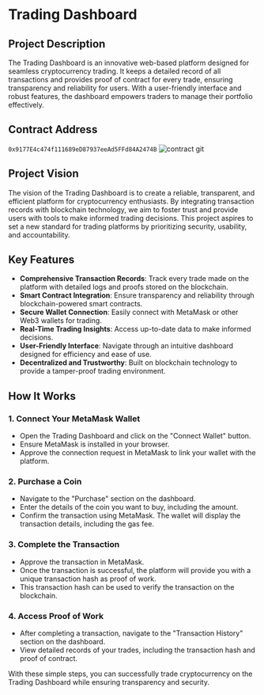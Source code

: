 # Trading Dashboard

## Project Description
The Trading Dashboard is an innovative web-based platform designed for seamless cryptocurrency trading. It keeps a detailed record of all transactions and provides proof of contract for every trade, ensuring transparency and reliability for users. With a user-friendly interface and robust features, the dashboard empowers traders to manage their portfolio effectively.

## Contract Address
`0x9177E4c474f111689eD87937eeAd5FFd84A2474B`
![contract git](https://github.com/user-attachments/assets/c2b9678a-b33a-4f31-8021-8e164f53ff89)


## Project Vision
The vision of the Trading Dashboard is to create a reliable, transparent, and efficient platform for cryptocurrency enthusiasts. By integrating transaction records with blockchain technology, we aim to foster trust and provide users with tools to make informed trading decisions. This project aspires to set a new standard for trading platforms by prioritizing security, usability, and accountability.

## Key Features
- **Comprehensive Transaction Records**: Track every trade made on the platform with detailed logs and proofs stored on the blockchain.
- **Smart Contract Integration**: Ensure transparency and reliability through blockchain-powered smart contracts.
- **Secure Wallet Connection**: Easily connect with MetaMask or other Web3 wallets for trading.
- **Real-Time Trading Insights**: Access up-to-date data to make informed decisions.
- **User-Friendly Interface**: Navigate through an intuitive dashboard designed for efficiency and ease of use.
- **Decentralized and Trustworthy**: Built on blockchain technology to provide a tamper-proof trading environment.

## How It Works
### 1. Connect Your MetaMask Wallet
   - Open the Trading Dashboard and click on the "Connect Wallet" button.
   - Ensure MetaMask is installed in your browser.
   - Approve the connection request in MetaMask to link your wallet with the platform.

### 2. Purchase a Coin
   - Navigate to the "Purchase" section on the dashboard.
   - Enter the details of the coin you want to buy, including the amount.
   - Confirm the transaction using MetaMask. The wallet will display the transaction details, including the gas fee.

### 3. Complete the Transaction
   - Approve the transaction in MetaMask.
   - Once the transaction is successful, the platform will provide you with a unique transaction hash as proof of work.
   - This transaction hash can be used to verify the transaction on the blockchain.

### 4. Access Proof of Work
   - After completing a transaction, navigate to the "Transaction History" section on the dashboard.
   - View detailed records of your trades, including the transaction hash and proof of contract.

With these simple steps, you can successfully trade cryptocurrency on the Trading Dashboard while ensuring transparency and security.
